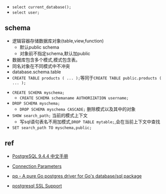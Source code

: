 + `select current_database();`
+ `select user;`


## schema
+ 逻辑容器存储数据库对象(table,view,function)
    + 默认public schema
    + 对象前不指定schema,默认加public
+ 数据库包含多个模式,模式包含表。
+ 同名对象在不同模式中不冲突
+ database.schema.table
+ `CREATE TABLE products ( ... );`等同于`CREATE TABLE public.products ( ... );`
<!-- 模式 -->
+ `CREATE SCHEMA myschema;`
    + `CREATE SCHEMA schemaname AUTHORIZATION username;`
+ `DROP SCHEMA myschema;`
    + `DROP SCHEMA myschema CASCADE;` 删除模式以及其中的对象
+ `SHOW search_path;` 当前的模式上下文
    + 写sql语句表名不用加模式,`DROP TABLE mytable;`,会在当前上下文中查找
+ `SET search_path TO myschema,public;`


## ref
+ [PostgreSQL 9.4.4 中文手册](http://www.postgres.cn/docs/9.4/index.html)

+ [Connection Parameters](https://jdbc.postgresql.org/documentation/head/connect.html)
+ [pq - A pure Go postgres driver for Go's database/sql package](https://pkg.go.dev/github.com/lib/pq#hdr-Connection_String_Parameters)


+ [postgresql SSL Support](https://www.postgresql.org/docs/9.1/libpq-ssl.html)